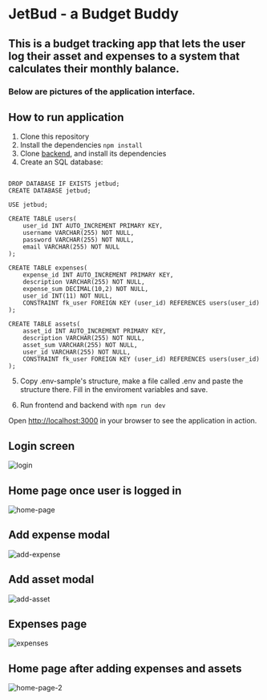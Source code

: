 # JetBud - a Budget Buddy

## This is a budget tracking app that lets the user log their asset and expenses to a system that calculates their monthly balance.

### Below are pictures of the application interface.

## How to run application

1. Clone this repository
2. Install the dependencies `npm install`
3. Clone [backend](https://github.com/eemiljka/jetbud-server), and install its dependencies
4. Create an SQL database:

```

DROP DATABASE IF EXISTS jetbud;
CREATE DATABASE jetbud;

USE jetbud;

CREATE TABLE users(
    user_id INT AUTO_INCREMENT PRIMARY KEY,
    username VARCHAR(255) NOT NULL,
    password VARCHAR(255) NOT NULL,
    email VARCHAR(255) NOT NULL
);

CREATE TABLE expenses(
    expense_id INT AUTO_INCREMENT PRIMARY KEY,
    description VARCHAR(255) NOT NULL,
    expense_sum DECIMAL(10,2) NOT NULL,
    user_id INT(11) NOT NULL,
    CONSTRAINT fk_user FOREIGN KEY (user_id) REFERENCES users(user_id)
);

CREATE TABLE assets(
    asset_id INT AUTO_INCREMENT PRIMARY KEY,
    description VARCHAR(255) NOT NULL,
    asset_sum VARCHAR(255) NOT NULL,
    user_id VARCHAR(255) NOT NULL,
    CONSTRAINT fk_user FOREIGN KEY (user_id) REFERENCES users(user_id)
);

```

5. Copy .env-sample's structure, make a file called .env and paste the structure there. Fill in the enviroment variables and save.

6. Run frontend and backend with `npm run dev`

Open [http://localhost:3000](http://localhost:3000) in your browser to see the application in action.

## Login screen

![login](https://github.com/user-attachments/assets/8071c7fb-a6d8-480d-9ee6-858b91aaddf9)

## Home page once user is logged in

![home-page](https://github.com/user-attachments/assets/b5ce6eaf-e17e-44c1-9ee3-f56b8db712d8)

## Add expense modal

![add-expense](https://github.com/user-attachments/assets/1ec22be3-1d3b-4c13-9248-ef22619f0e1b)

## Add asset modal

![add-asset](https://github.com/user-attachments/assets/5667bafe-c1dc-4696-800c-86d2d473fe40)

## Expenses page

![expenses](https://github.com/user-attachments/assets/e02c860b-2704-4f7d-b1be-f447698af262)

## Home page after adding expenses and assets

![home-page-2](https://github.com/user-attachments/assets/4bd7b1f2-1735-4dd1-9aae-63a8904a9f74)
